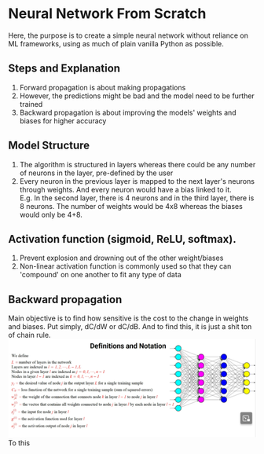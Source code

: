 # Neural Network From Scratch
Here, the purpose is to create a simple neural network without reliance on ML frameworks, using as much of plain vanilla Python as possible.

## Steps and Explanation
1. Forward propagation is about making propagations
2. However, the predictions might be bad and the model need to be further trained
3. Backward propagation is about improving the models' weights and biases for higher accuracy

## Model Structure
1. The algorithm is structured in layers whereas there could be any number of neurons in the layer, pre-defined by the user
2. Every neuron in the previous layer is mapped to the next layer's neurons through weights. And every neuron would have a bias linked to it.
\
E.g. In the second layer, there is 4 neurons and in the third layer, there is 8 neurons. The number of weights would be 4x8 whereas the biases would only be 4+8. 

## Activation function (sigmoid, ReLU, softmax). 
1. Prevent explosion and drowning out of the other weight/biases
2. Non-linear activation function is commonly used so that they can 'compound' on one another to fit any type of data
## Backward propagation
Main objective is to find how sensitive is the cost to the change in weights and biases. Put simply, dC/dW or dC/dB. And to find this, it is just a shit ton of chain rule.
![alt](/math_annotation.png)
To this